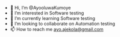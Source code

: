 - 👋 Hi, I’m @AyooluwaKumoye
- 👀 I’m interested in Software testing
- 🌱 I’m currently learning Software testing
- 💞️ I’m looking to collaborate on Automation testing
- 📫 How to reach me ayo.ajekola@gmail.com

<!---
AyooluwaKumoye/AyooluwaKumoye is a ✨ special ✨ repository because its `README.md` (this file) appears on your GitHub profile.
You can click the Preview link to take a look at your changes.
--->

